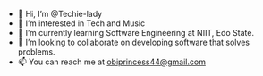 - 👋 Hi, I’m @Techie-lady
- 👀 I’m interested in Tech and Music
- 🌱 I’m currently learning Software Engineering at NIIT, Edo State. 
- 💞️ I’m looking to collaborate on developing software that solves problems. 
- 📫 You can reach me at obiprincess44@gmail.com

<!---
Techie-lady/Techie-lady is a ✨ special ✨ repository because its `README.md` (this file) appears on your GitHub profile.
You can click the Preview link to take a look at your changes.
--->
